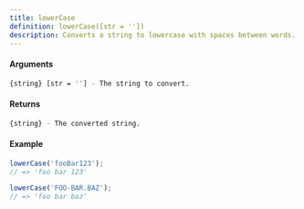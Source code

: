 ```yaml
---
title: lowerCase
definition: lowerCase([str = ''])
description: Converts a string to lowercase with spaces between words.
---
```



#### Arguments


```bash
{string} [str = ''] - The string to convert.
```


#### Returns


```bash
{string} - The converted string.
```


#### Example


```ts
lowerCase('fooBar123');
// => 'foo bar 123'

lowerCase('FOO-BAR.BAZ');
// => 'foo bar baz'
```